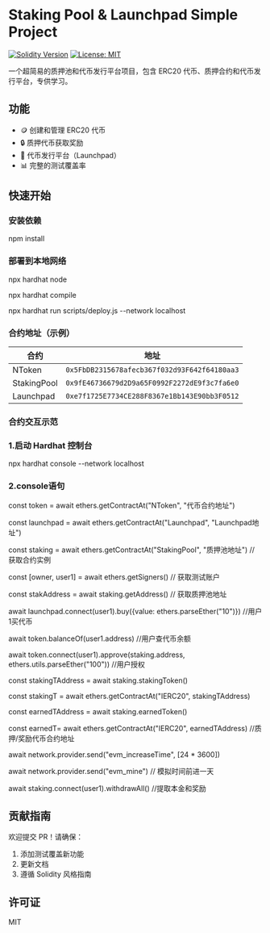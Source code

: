 # Staking Pool & Launchpad Simple Project

[![Solidity Version](https://img.shields.io/badge/Solidity-^0.8.20-blue)](https://soliditylang.org)
[![License: MIT](https://img.shields.io/badge/License-MIT-yellow.svg)](https://opensource.org/licenses/MIT)

一个超简易的质押池和代币发行平台项目，包含 ERC20 代币、质押合约和代币发行平台，专供学习。

## 功能

- 🪙 创建和管理 ERC20 代币
- 🔒 质押代币获取奖励
- 🚀 代币发行平台（Launchpad）
- 📊 完整的测试覆盖率

## 快速开始

### 安装依赖

npm install

### 部署到本地网络

npx hardhat node

npx hardhat compile

npx hardhat run scripts/deploy.js --network localhost


### 合约地址（示例）

| 合约 | 地址 |
|------|------|
| NToken | `0x5FbDB2315678afecb367f032d93F642f64180aa3` |
| StakingPool | `0x9fE46736679d2D9a65F0992F2272dE9f3c7fa6e0` |
| Launchpad | `0xe7f1725E7734CE288F8367e1Bb143E90bb3F0512` |

### 合约交互示范

### 1.启动 Hardhat 控制台
npx hardhat console --network localhost

### 2.console语句



const token = await ethers.getContractAt("NToken", "代币合约地址")

const launchpad = await ethers.getContractAt("Launchpad", "Launchpad地址")

const staking = await ethers.getContractAt("StakingPool", "质押池地址") // 获取合约实例




const [owner, user1] = await ethers.getSigners() // 获取测试账户



const stakAddress = await staking.getAddress() // 获取质押池地址



await launchpad.connect(user1).buy({value: ethers.parseEther("10")}) //用户1买代币



await token.balanceOf(user1.address) //用户查代币余额



await token.connect(user1).approve(staking.address, ethers.utils.parseEther("100")) //用户授权



const stakingTAddress = await staking.stakingToken()

const stakingT = await ethers.getContractAt("IERC20", stakingTAddress)

const earnedTAddress = await staking.earnedToken()

const earnedT= await ethers.getContractAt("IERC20", earnedTAddress) //质押/奖励代币合约地址




await network.provider.send("evm_increaseTime", [24 * 3600]) 

await network.provider.send("evm_mine") // 模拟时间前进一天



await staking.connect(user1).withdrawAll() //提取本金和奖励




## 贡献指南

欢迎提交 PR！请确保：
1. 添加测试覆盖新功能
2. 更新文档
3. 遵循 Solidity 风格指南

## 许可证
MIT

